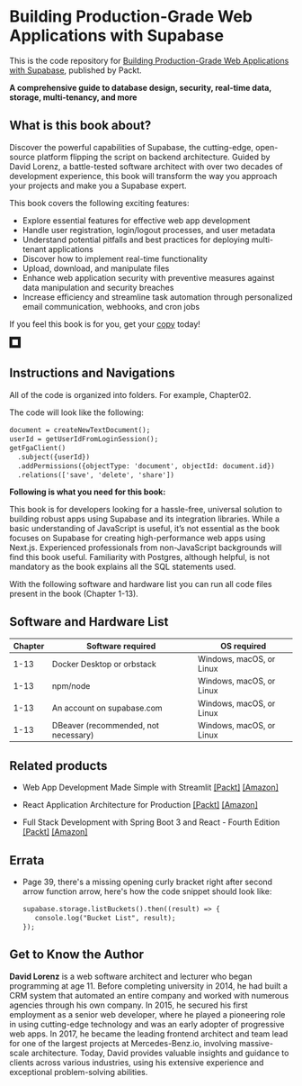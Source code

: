 # Building Production-Grade Web Applications with Supabase

<a href="https://www.packtpub.com/en-us/product/building-production-grade-web-applications-with-supabase-9781837630684"><img src="https://content.packt.com/B19648/cover_image_small.jpg" alt="" height="256px" align="right"></a>

This is the code repository for [Building Production-Grade Web Applications with Supabase](https://www.packtpub.com/en-us/product/building-production-grade-web-applications-with-supabase-9781837630684), published by Packt.

**A comprehensive guide to database design, security, real-time data, storage, multi-tenancy, and more**

## What is this book about?
Discover the powerful capabilities of Supabase, the cutting-edge, open-source platform flipping the script on backend architecture. Guided by David Lorenz, a battle-tested software architect with over two decades of development experience, this book will transform the way you approach your projects and make you a Supabase expert.
	
This book covers the following exciting features:
* Explore essential features for effective web app development
* Handle user registration, login/logout processes, and user metadata
* Understand potential pitfalls and best practices for deploying multi-tenant applications
* Discover how to implement real-time functionality
* Upload, download, and manipulate files
* Enhance web application security with preventive measures against data manipulation and security breaches
* Increase efficiency and streamline task automation through personalized email communication, webhooks, and cron jobs	

If you feel this book is for you, get your [copy](https://www.amazon.com/dp/1837630682) today!

<a href="https://www.packtpub.com/?utm_source=github&utm_medium=banner&utm_campaign=GitHubBanner"><img src="https://raw.githubusercontent.com/PacktPublishing/GitHub/master/GitHub.png" 
alt="https://www.packtpub.com/" border="5" /></a>


## Instructions and Navigations
All of the code is organized into folders. For example, Chapter02.

The code will look like the following:
```
document = createNewTextDocument();
userId = getUserIdFromLoginSession();
getFgaClient()
  .subject({userId})
  .addPermissions({objectType: 'document', objectId: document.id})
  .relations(['save', 'delete', 'share'])
```

**Following is what you need for this book:**

This book is for developers looking for a hassle-free, universal solution to building robust apps using Supabase and its integration libraries. While a basic understanding of JavaScript is useful, it’s not essential as the book focuses on Supabase for creating high-performance web apps using Next.js. Experienced professionals from non-JavaScript backgrounds will find this book useful. Familiarity with Postgres, although helpful, is not mandatory as the book explains all the SQL statements used.

With the following software and hardware list you can run all code files present in the book (Chapter 1-13).

## Software and Hardware List

| Chapter  | Software required                      | OS required                      |
| -------- | ---------------------------------------| ---------------------------------|
| 1-13     | Docker Desktop or orbstack             | Windows, macOS, or Linux         |
| 1-13     | npm/node                               | Windows, macOS, or Linux         |
| 1-13     | An account on supabase.com             | Windows, macOS, or Linux         |
| 1-13     | DBeaver (recommended, not necessary)   | Windows, macOS, or Linux         |

## Related products <Other books you may enjoy>
* Web App Development Made Simple with Streamlit [[Packt]](https://www.packtpub.com/en-us/product/web-app-development-made-simple-with-streamlit-9781835086315) [[Amazon]](https://www.amazon.com/dp/1835086314)

* React Application Architecture for Production [[Packt]](https://www.packtpub.com/en-us/product/react-application-architecture-for-production-9781801070539) [[Amazon]](https://www.amazon.com/dp/1801070539)

* Full Stack Development with Spring Boot 3 and React - Fourth Edition [[Packt]](https://www.packtpub.com/en-us/product/full-stack-development-with-spring-boot-3-and-react-9781805122463) [[Amazon]](https://www.amazon.com/dp/1805122460)

## Errata
* Page 39, there's a missing opening curly bracket right after second arrow function arrow, here's how the code snippet should look like:
  ```
  supabase.storage.listBuckets().then((result) => {
     console.log("Bucket List", result);
  });
  ```

## Get to Know the Author
**David Lorenz** is a web software architect and lecturer who began programming at age 11. Before completing university in 2014, he had built a CRM system that automated an entire company and worked with numerous agencies through his own company. In 2015, he secured his first employment as a senior web developer, where he played a pioneering role in using cutting-edge technology and was an early adopter of progressive web apps. In 2017, he became the leading frontend architect and team lead for one of the largest projects at Mercedes-Benz.io, involving massive-scale architecture. Today, David provides valuable insights and guidance to clients across various industries, using his extensive experience and exceptional problem-solving abilities.
